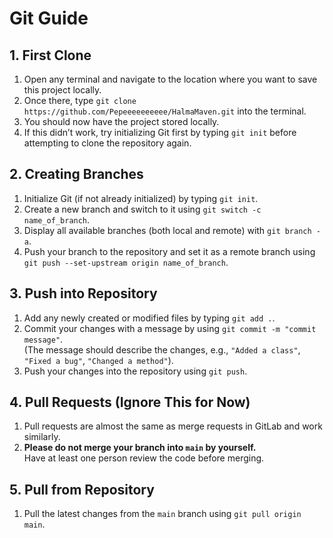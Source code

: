 # Git Guide

## 1. First Clone
1. Open any terminal and navigate to the location where you want to save this project locally.
2. Once there, type `git clone https://github.com/Pepeeeeeeeeee/HalmaMaven.git` into the terminal.
3. You should now have the project stored locally.
4. If this didn’t work, try initializing Git first by typing `git init` before attempting to clone the repository again.

## 2. Creating Branches
1. Initialize Git (if not already initialized) by typing `git init`.
2. Create a new branch and switch to it using `git switch -c name_of_branch`.
3. Display all available branches (both local and remote) with `git branch -a`.
4. Push your branch to the repository and set it as a remote branch using `git push --set-upstream origin name_of_branch`.

## 3. Push into Repository
1. Add any newly created or modified files by typing `git add .`.
2. Commit your changes with a message by using `git commit -m "commit message"`.  
   (The message should describe the changes, e.g., `"Added a class"`, `"Fixed a bug"`, `"Changed a method"`).
3. Push your changes into the repository using `git push`.

## 4. Pull Requests (Ignore This for Now)
1. Pull requests are almost the same as merge requests in GitLab and work similarly.
2. **Please do not merge your branch into `main` by yourself.**  
   Have at least one person review the code before merging.

## 5. Pull from Repository
1. Pull the latest changes from the `main` branch using `git pull origin main`.
